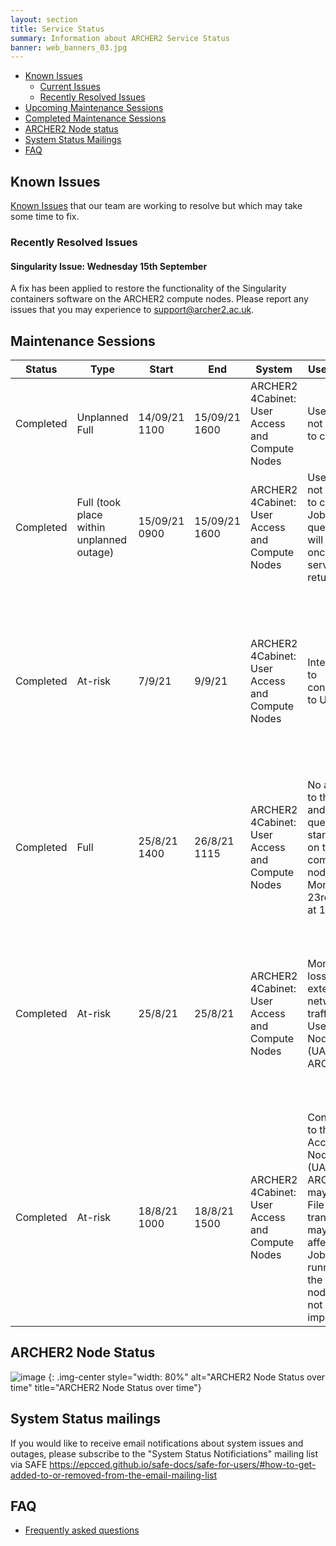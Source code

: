 ```yaml
---
layout: section
title: Service Status
summary: Information about ARCHER2 Service Status
banner: web_banners_03.jpg
---
```


- [Known Issues](#known-issues)
    - [Current Issues](#current-issues)
    - [Recently Resolved Issues](#recently-resolved-issues)
- [Upcoming Maintenance Sessions](#upcoming-maintenance-sessions)
- [Completed Maintenance Sessions](#completed-maintenance-sessions)
- [ARCHER2 Node status](#archer2-node-status)
- [System Status Mailings](#system-status-mailings)
- [FAQ](#faq)

## Known Issues
[Known Issues](https://docs.archer2.ac.uk/known-issues/) that our team are working to resolve but which may take some time to fix.

### Recently Resolved Issues
#### Singularity Issue: Wednesday 15th September
A fix has been applied to restore the functionality of the Singularity containers software on the ARCHER2 compute nodes. Please report any issues that you may experience to support@archer2.ac.uk. 


## Maintenance Sessions

| Status | Type | Start | End | System | User Impact | Reason |
| ---    | ---  | ---   | --- | ---    | ---         | ---    |
| Completed | Unplanned Full | 14/09/21 1100 | 15/09/21 1600 | ARCHER2 4Cabinet: User Access and Compute Nodes | Users will not be able to connect. | Power Issues within the Edinburgh area |
| Completed | Full (took place within unplanned outage) | 15/09/21 0900 | 15/09/21 1600 | ARCHER2 4Cabinet: User Access and Compute Nodes | Users will not be able to connect. Jobs can be queued and will start once the service returns | Apply a fix for Singularity Issue. |
| Completed | At-risk | 7/9/21 | 9/9/21 | ARCHER2 4Cabinet: User Access and Compute Nodes | Interruptions to connections to UANs |  Allow our HPC Systems team to move the ARCHER2 4 cabinet system to a new Network at the Advanced Computing Facility (ACF) |
| Completed | Full | 25/8/21 1400 | 26/8/21 1115 | ARCHER2 4Cabinet: User Access and Compute Nodes | No access to the UANs and the queues will start to drain on the compute nodes from Monday 23rd August at 1400  |  Allow HPE Systems team to apply an essential security patch to the ARCHER2 4 cabinet system |
| Completed | At-risk | 25/8/21 | 25/8/21 | ARCHER2 4Cabinet: User Access and Compute Nodes | Momentary loss of external network traffic to the User Access Nodes (UAN) on ARCHER2 |  Allow our HPC Systems team to move the ARCHER2 4 cabinet system to a new Network at the Advanced Computing Facility (ACF) |
| Completed | At-risk | 18/8/21 1000 | 18/8/21 1500 | ARCHER2 4Cabinet: User Access and Compute Nodes | Connection to the User Access Nodes (UAN) on ARCHER2 may be lost.  File transfers may be affected. Jobs running on the compute nodes will not be impacted |  Allow our HPC Systems team to move the ARCHER2 4 cabinet system to a new Network at the Advanced Computing Facility (ACF) |


## ARCHER2 Node Status

![image](https://safe.epcc.ed.ac.uk/Graphs/4cab.png)
{: .img-center style="width: 80%" 
alt="ARCHER2 Node Status over time" 
title="ARCHER2 Node Status over time"}

## System Status mailings
If you would like to receive email notifications about system issues and outages, please subscribe to the "System Status Notificiations" mailing list via SAFE <https://epcced.github.io/safe-docs/safe-for-users/#how-to-get-added-to-or-removed-from-the-email-mailing-list>

## FAQ
* [Frequently asked questions](https://docs.archer2.ac.uk/faq/)
